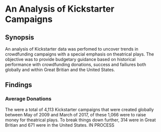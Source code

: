 # An Analysis of Kickstarter Campaigns
## Synopsis
An analysis of Kickstarter data was perfomed to uncover trends in crowdfunding campaigns with a special emphasis on theatrical plays. The objective was to provide budgetary guidance based on historical performance with crowdfunding donations, success and failiures both globally and within Great Britian and the United States.
## Findings
### Average Donations
The were a total of 4,113 Kickstarter campaigns that were created globally between May of 2009 and March of 2017, of these 1,066 were to raise money for theatrical plays. To break things down further, 314 were in Great Britian and 671 were in the United States. 
IN PROCESS
